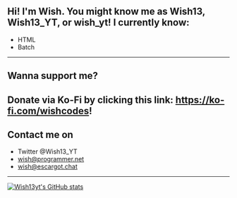 Hi!
I'm Wish. You might know me as Wish13, Wish13_YT, or wish_yt!
I currently know:
--------------------
- HTML
- Batch
--------------------
Wanna support me?
----------------------------------------------------------------------
Donate via Ko-Fi by clicking this link: https://ko-fi.com/wishcodes!
----------------------------------------------------------------------
Contact me on 
-------------------------------------------------------------------------
- Twitter @Wish13_YT
- wish@programmer.net
- wish@escargot.chat
-------------------------------------------------------------------------
[![Wish13yt's GitHub stats](https://github-readme-stats.vercel.app/api?username=wish13yt)](https://github.com/anuraghazra/github-readme-stats)
